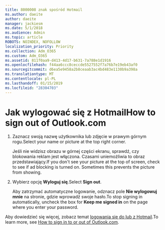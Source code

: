 ```yaml
---
title: 8000008 znak spośród Hotmail
ms.author: daeite
author: daeite
manager: jackiesm
ms.date: 5/1/2018
ms.audience: Admin
ms.topic: article
ROBOTS: NOINDEX, NOFOLLOW
localization_priority: Priority
ms.collection: Adm_O365
ms.custom: Adm_O365
ms.assetid: 811f0aa9-d413-4d17-b631-7a788e1d1916
ms.openlocfilehash: f44aa6ccc8ceccde5527552f7a76b7e19eb43af0
ms.sourcegitcommit: d6ea5e9458a2b8ceaab3ac4bd483e1130b9a398a
ms.translationtype: MT
ms.contentlocale: pl-PL
ms.lasthandoff: 01/15/2019
ms.locfileid: "28304703"
---
```

# <a name="how-to-sign-out-of-outlookcom"></a><span data-ttu-id="9c51b-102">Jak wylogować się z Hotmail</span><span class="sxs-lookup"><span data-stu-id="9c51b-102">How to sign out of Outlook.com</span></span>

1. <span data-ttu-id="9c51b-103">Zaznacz swoją nazwę użytkownika lub zdjęcie w prawym górnym rogu.</span><span class="sxs-lookup"><span data-stu-id="9c51b-103">Select your name or picture at the top right corner.</span></span>
    
    <span data-ttu-id="9c51b-p101">Jeśli nie widzisz obrazu w górnej części ekranu, sprawdź, czy blokowania reklam jest włączona. Czasami uniemożliwia to obraz przedstawiający.</span><span class="sxs-lookup"><span data-stu-id="9c51b-p101">If you don't see your picture at the top of screen, check to see if ad blocking is turned on. Sometimes this prevents the picture from showing.</span></span>
    
2. <span data-ttu-id="9c51b-106">Wybierz opcję **Wyloguj się**.</span><span class="sxs-lookup"><span data-stu-id="9c51b-106">Select **Sign out**.</span></span> 
    
    <span data-ttu-id="9c51b-107">Aby zatrzymać automatyczne logowanie, odznacz pole **Nie wylogowuj mnie** na stronie, gdzie wprowadź swoje hasło.</span><span class="sxs-lookup"><span data-stu-id="9c51b-107">To stop signing in automatically, uncheck the box for **Keep me signed in** on the page where you enter your password.</span></span> 
    
<span data-ttu-id="9c51b-108">Aby dowiedzieć się więcej, zobacz temat [logowania się do lub z Hotmail](https://go.microsoft.com/fwlink/p/?linkid=873113).</span><span class="sxs-lookup"><span data-stu-id="9c51b-108">To learn more, see [How to sign in to or out of Outlook.com](https://go.microsoft.com/fwlink/p/?linkid=873113).</span></span>
  

